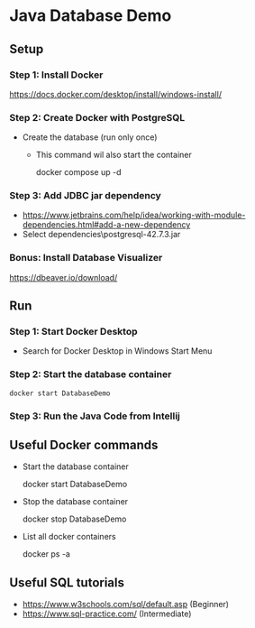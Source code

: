# Java Database Demo

## Setup
### Step 1: Install Docker
https://docs.docker.com/desktop/install/windows-install/

### Step 2: Create Docker with PostgreSQL

- Create the database (run only once)
  - This command wil also start the container

    
    docker compose up -d
    
### Step 3: Add JDBC jar dependency
* https://www.jetbrains.com/help/idea/working-with-module-dependencies.html#add-a-new-dependency
* Select dependencies\postgresql-42.7.3.jar

### Bonus: Install Database Visualizer
https://dbeaver.io/download/

## Run
### Step 1: Start Docker Desktop
- Search for Docker Desktop in  Windows Start Menu

### Step 2: Start the database container
    docker start DatabaseDemo

### Step 3: Run the Java Code from Intellij

## Useful Docker commands
- Start the database container

    
    docker start DatabaseDemo

- Stop the database container


    docker stop DatabaseDemo

- List all docker containers


    docker ps -a

## Useful SQL tutorials

- https://www.w3schools.com/sql/default.asp (Beginner)
- https://www.sql-practice.com/ (Intermediate)
